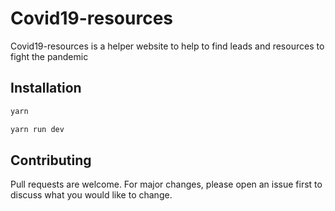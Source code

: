 # Covid19-resources

Covid19-resources is a helper website to help to find leads and resources to fight the pandemic

## Installation

```bash
yarn 
```


```bash
yarn run dev
```

## Contributing
Pull requests are welcome. For major changes, please open an issue first to discuss what you would like to change.
